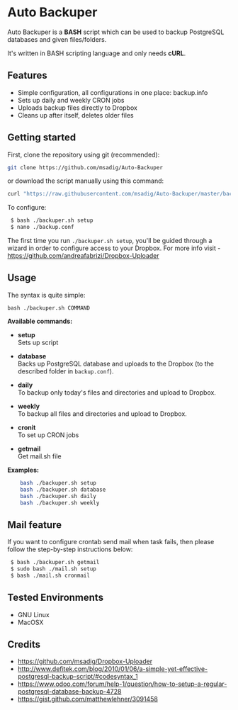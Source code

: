# Auto Backuper

Auto Backuper is a **BASH** script which can be used to backup PostgreSQL databases and given files/folders. 

It's written in BASH scripting language and only needs **cURL**.


## Features

* Simple configuration, all configurations in one place: backup.info
* Sets up daily and weekly CRON jobs
* Uploads backup files directly to Dropbox
* Cleans up after itself, deletes older files


## Getting started

First, clone the repository using git (recommended):

```bash
git clone https://github.com/msadig/Auto-Backuper
```

or download the script manually using this command:

```bash
curl "https://raw.githubusercontent.com/msadig/Auto-Backuper/master/backuper.sh" -o backuper.sh
```

To configure:

```bash
 $ bash ./backuper.sh setup
 $ nano ./backup.conf
```

The first time you run `./backuper.sh setup`, you'll be guided through a wizard in order to configure access to your Dropbox. For more info visit - https://github.com/andreafabrizi/Dropbox-Uploader


## Usage

The syntax is quite simple:

```
bash ./backuper.sh COMMAND
```

**Available commands:**

* **setup**  
Sets up script  


* **database**  
Backs up PostgreSQL database and uploads to the Dropbox (to the described folder in `backup.conf`).


* **daily**  
To backup only today's files and directories and upload to Dropbox.


* **weekly**  
To backup all files and directories and upload to Dropbox.


* **cronit**  
To set up CRON jobs



* **getmail**  
Get mail.sh file




**Examples:**
```bash
    bash ./backuper.sh setup
    bash ./backuper.sh database
    bash ./backuper.sh daily
    bash ./backuper.sh weekly
```


## Mail feature

If you want to configure crontab send mail when task fails, then please follow the step-by-step instructions below:


```bash
 $ bash ./backuper.sh getmail
 $ sudo bash ./mail.sh setup
 $ bash ./mail.sh cronmail
```

## Tested Environments

* GNU Linux
* MacOSX


## Credits

 * https://github.com/msadig/Dropbox-Uploader
 * http://www.defitek.com/blog/2010/01/06/a-simple-yet-effective-postgresql-backup-script/#codesyntax_1
 * https://www.odoo.com/forum/help-1/question/how-to-setup-a-regular-postgresql-database-backup-4728
 * https://gist.github.com/matthewlehner/3091458
